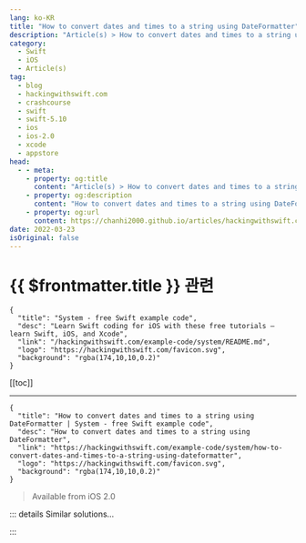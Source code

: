 ```yaml
---
lang: ko-KR
title: "How to convert dates and times to a string using DateFormatter"
description: "Article(s) > How to convert dates and times to a string using DateFormatter"
category:
  - Swift
  - iOS
  - Article(s)
tag: 
  - blog
  - hackingwithswift.com
  - crashcourse
  - swift
  - swift-5.10
  - ios
  - ios-2.0
  - xcode
  - appstore
head:
  - - meta:
    - property: og:title
      content: "Article(s) > How to convert dates and times to a string using DateFormatter"
    - property: og:description
      content: "How to convert dates and times to a string using DateFormatter"
    - property: og:url
      content: https://chanhi2000.github.io/articles/hackingwithswift.com/example-code/system/how-to-convert-dates-and-times-to-a-string-using-dateformatter.html
date: 2022-03-23
isOriginal: false
---
```


# {{ $frontmatter.title }} 관련

```component VPCard
{
  "title": "System - free Swift example code",
  "desc": "Learn Swift coding for iOS with these free tutorials – learn Swift, iOS, and Xcode",
  "link": "/hackingwithswift.com/example-code/system/README.md",
  "logo": "https://hackingwithswift.com/favicon.svg",
  "background": "rgba(174,10,10,0.2)"
}
```

[[toc]]

---

```component VPCard
{
  "title": "How to convert dates and times to a string using DateFormatter | System - free Swift example code",
  "desc": "How to convert dates and times to a string using DateFormatter",
  "link": "https://hackingwithswift.com/example-code/system/how-to-convert-dates-and-times-to-a-string-using-dateformatter",
  "logo": "https://hackingwithswift.com/favicon.svg",
  "background": "rgba(174,10,10,0.2)"
}
```

> Available from iOS 2.0

<!-- TODO: 작성 -->

<!-- 
If you want to get a string from a `Date`, Apple’s `DateFormatter` class has everything you need: you can get short dates, long dates, dates with times, and can even go the opposite way to give you a `Date` from a string.

There are four primary ways you’re going to use it:

1. Converting a `Date` instance to a string using one of the built-in date formats.
<li>Converting a `Date` instance to a string using one of the built-in *time* formats.
<li>Converting a `Date` instance to a string using a completely custom format.
<li>Converting a string instance to a `Date`.

Below are examples of each to get you started.

First, this converts a `Date` to a short date string using `dateStyle`:

```swift
let today = Date.now
let formatter1 = DateFormatter()
formatter1.dateStyle = .short
print(formatter1.string(from: today))
```

That will print something like “12/31/2019” depending on the user’s locale.

Second, this converts the same date to a medium time string using `timeStyle`:

```swift
let formatter2 = DateFormatter()
formatter2.timeStyle = .medium
print(formatter2.string(from: today))
```

That will print something like “20:27:32” or “8:27:32pm” depending on the user’s locale.

Third, this converts the same date to a date *and* time string using a custom date format:

```swift
let formatter3 = DateFormatter()
formatter3.dateFormat = "HH:mm E, d MMM y"
print(formatter3.string(from: today))
```

That will print something like “20:32 Wed, 30 Oct 2019”.

Finally, this attempts to convert a string to a date

```swift
let string = "20:32 Wed, 30 Oct 2019"
let formatter4 = DateFormatter()
formatter4.dateFormat = "HH:mm E, d MMM y"
print(formatter4.date(from: string) ?? "Unknown date")
```

`date(from:)` returns an optional `Date` because it might be given a string containing an invalid value, so that code uses nil coalescing to make sure there’s a default value printed.

-->

::: details Similar solutions…

<!--
/quick-start/swiftui/swiftui-tips-and-tricks">SwiftUI tips and tricks 
/quick-start/swiftui/all-swiftui-property-wrappers-explained-and-compared">All SwiftUI property wrappers explained and compared 
/example-code/uikit/how-to-create-live-playgrounds-in-xcode">How to create live playgrounds in Xcode 
/example-code/games/how-to-create-a-random-terrain-tile-map-using-sktilemapnode-and-gkperlinnoisesource">How to create a random terrain tile map using SKTileMapNode and GKPerlinNoiseSource 
/example-code/uikit/how-to-localize-your-ios-app">How to localize your iOS app</a>
-->

:::

